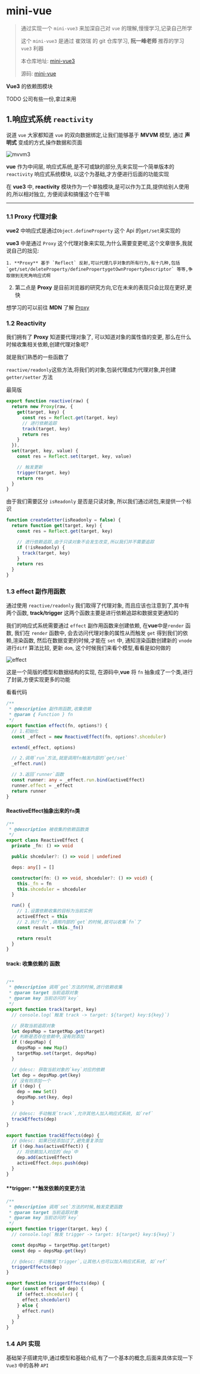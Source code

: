 # mini-vue

> 通过实现一个 `mini-vue3` 来加深自己对 `vue` 的理解,慢慢学习,记录自己所学
>
> 这个 `mini-vue3` 是通过 崔效瑞 的 git 仓库学习, **阮一峰老师** 推荐的学习 `vue3` 利器
>
> 本仓库地址: [mini-vue3]()
>
> 源码: [mini-vue](https://github.com/cuixiaorui/mini-vue)

**Vue3** 的依赖图模块

TODO 公司有些一份,拿过来用

## 1.响应式系统 `reactivity`

说道 `vue` 大家都知道 `vue` 的双向数据绑定,让我们能够基于 **MVVM** 模型, 通过 **声明式** 变成的方式,操作数据和页面

![mvvm3](D:\project\github\study-everyday\src\vue\mini-vue\images\mvvm3.png)

**vue** 作为中间层, 响应式系统,是不可或缺的部分,先来实现一个简单版本的 `reactivity` 响应式系统模块, 以这个为基础,才方便进行后面的功能实现

在 **vue3** 中, **reactivity** 模块作为一个单独模块,是可以作为工具,提供给别人使用的,所以相对独立, 方便阅读和搞懂这个在干嘛

---

### 1.1 Proxy 代理对象

**vue2** 中响应式是通过`Object.defineProperty` 这个 Api 的`get/set`来实现的

**vue3** 中是通过 `Proxy` 这个代理对象来实现,为什么需要变更呢,这个文章很多,我就说自己的拙见:

    1. **Proxy** 基于 `Reflect` 反射,可以代理几乎对象的所有行为,有十几种,包括 `get/set/deleteProperty/definePropertygetOwnPropertyDescriptor` 等等,争取做到无死角响应式啊

2. 第二点是 **Proxy** 是目前浏览器的研究方向,它在未来的表现只会比现在更好,更快

想学习的可以前往 **MDN** 了解 [Proxy](https://developer.mozilla.org/en-US/docs/Web/JavaScript/Reference/Global_Objects/Proxy)

### 1.2 Reactivity

我们拥有了 **Proxy** 知道要代理对象了, 可以知道对象的属性值的变更, 那么在什么时候收集相关依赖,创建代理对象呢?

就是我们熟悉的一些函数了

`reactive/readonly`这些方法,将我们的对象,包装代理成为代理对象,并创建`getter/setter` 方法

最简版

```ts
export function reactive(raw) {
  return new Proxy(raw, {
    get(target, key) {
      const res = Reflect.get(target, key)
      // 进行依赖追踪
      track(target, key)
      return res
    }
  }),
  set(target, key, value) {
    const res = Reflect.set(target, key, value)

    // 触发更新
    trigger(target, key)
    return res
  }
}
```

由于我们需要区分 `isReadonly` 是否是只读对象, 所以我们通过闭包,来提供一个标识

```ts
function createGetter(isReadonly = false) {
  return function get(target, key) {
    const res = Reflect.get(target, key)

    // 进行依赖追踪,由于只读对象不会发生改变,所以我们并不需要追踪
    if (!isReadonly) {
      track(target, key)
    }
    return res
  }
}
```

### 1.3 effect 副作用函数

通过使用 `reactive/readonly` 我们取得了代理对象, 而且应该也注意到了,其中有两个函数, **track/trigger** 这两个函数主要是进行依赖追踪和数据变更通知的

我们的响应式系统需要通过 `effect` 副作用函数来创建依赖, 在**vue**中是`render` 函数, 我们在 `render` 函数中, 会去访问代理对象的属性从而触发 `get` 得到我们的依赖,渲染函数, 然后在数据变更的时候,才能在 `set` 中, 通知渲染函数创建新的 `vnode` 进行`diff` 算法比较, 更新 `dom`, 这个时候我们来看个模型,看看是如何做的

![effect](D:\project\github\study-everyday\src\vue\mini-vue\reactivity\img\effect.png)

这是一个简版的模型和数据结构的实现, 在源码中,**vue** 将 `fn` 抽象成了一个类,进行了封装,方便实现更多的功能

看看代码

```ts
/**
 * @description 副作用函数,收集依赖
 * @param { Function } fn
 */
export function effect(fn, options?) {
  // 1.初始化
  const _effect = new ReactiveEffect(fn, options?.shceduler)

  extend(_effect, options)

  // 2.调用`run`方法,就是调用fn触发内部的`get/set`
  _effect.run()

  // 3.返回`runner`函数
  const runner: any = _effect.run.bind(activeEffect)
  runner.effect = _effect
  return runner
}
```

#### **ReactiveEffect**抽象出来的`fn`类

```ts
/**
 * @description 被收集的依赖函数类
 */
export class ReactiveEffect {
  private _fn: () => void

  public shceduler?: () => void | undefined

  deps: any[] = []

  constructor(fn: () => void, shceduler?: () => void) {
    this._fn = fn
    this.shceduler = shceduler
  }

  run() {
    // 1.设置依赖收集的目标为当前实例
    activeEffect = this
    // 2.执行`fn`,调用内部的`get`的时候,就可以收集`fn`了
    const result = this._fn()

    return result
  }
}
```

#### **track**: 收集依赖的 函数

```ts

/**
 * @description 调用`get`方法的时候,进行依赖收集
 * @param target 当前追踪对象
 * @param key 当前访问的`key`
 */
export function track(target, key)
  // console.log(`触发 track -> target: ${target} key:${key}`)

  // 获取当前追踪对象
  let depsMap = targetMap.get(target)
  // 判断是否存在依赖中,没有则添加
  if (!depsMap) {
    depsMap = new Map()
    targetMap.set(target, depsMap)
  }

  // @desc: 获取当前对象的`key`对应的依赖
  let dep = depsMap.get(key)
  // 没有则添加一个
  if (!dep) {
    dep = new Set()
    depsMap.set(key, dep)
  }

  // @desc: 手动触发`track`,允许其他人加入响应式系统, 如`ref`
  trackEffects(dep)
}

export function trackEffects(dep) {
  // @desc: 如果已经添加过了,避免重复添加
  if (!dep.has(activeEffect)) {
    // 将依赖加入对应的`dep`中
    dep.add(activeEffect)
    activeEffect.deps.push(dep)
  }
}
```

#### **trigger: **触发依赖的变更方法

```ts
/**
 * @description 调用`set`方法的时候,触发变更函数
 * @param target 当前追踪对象
 * @param key 当前访问的`key`
 */
export function trigger(target, key) {
  // console.log(`触发 trigger -> target: ${target} key:${key}`)

  const depsMap = targetMap.get(target)
  const dep = depsMap.get(key)

  // @desc: 手动触发`trigger`,让其他人也可以加入响应式系统, 如`ref`
  triggerEffects(dep)
}

export function triggerEffects(dep) {
  for (const effect of dep) {
    if (effect.shceduler) {
      effect.shceduler()
    } else {
      effect.run()
    }
  }
}
```

### 1.4 API 实现

基础架子搭建完毕,通过模型和基础介绍,有了一个基本的概念,后面来具体实现一下 `Vue3` 中的各种 `API`
